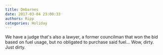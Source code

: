 ```yaml
---
title: Dmbarnes
date: 2017-03-04 23:00:33
authors: Ripp
categories: Holiday
---
```


 We have a judge that's also a lawyer, a former councilman that won the bid based on fuel usage, but no obligated to purchase said fuel...
Wow, dirty. Just dirty.